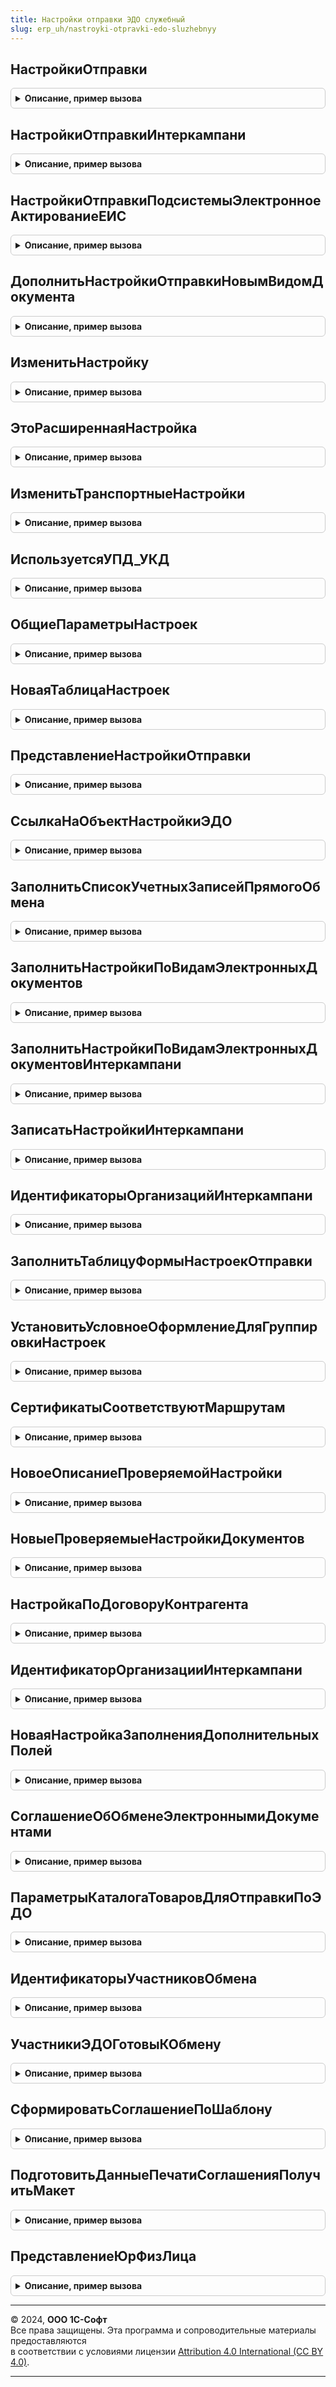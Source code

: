 ```yaml
---
title: Настройки отправки ЭДО служебный
slug: erp_uh/nastroyki-otpravki-edo-sluzhebnyy
---
```



## НастройкиОтправки
<details style="margin: 1em 0; padding: 0.5em; border: 1px solid #ccc; border-radius: 6px;">

<summary style="font-weight: bold; cursor: pointer;">Описание, пример вызова</summary>

```bsl

// Возвращает настройки отправки.
//
// Параметры:
// 	КлючНастроекОтправки - см. НастройкиЭДОКлиентСервер.НовыйКлючНастроекОтправки
// Возвращаемое значение:
// 	- Неопределено - настройки не существуют
// 	- См. НастройкиЭДОКлиентСервер.НоваяНастройкаОтправки
Функция НастройкиОтправки(КлючНастроекОтправки) Экспорт
```

Пример вызова
```bsl
Результат = НастройкиОтправкиЭДОСлужебный.НастройкиОтправки(КлючНастроекОтправки) 
```
</details>

## НастройкиОтправкиИнтеркампани
<details style="margin: 1em 0; padding: 0.5em; border: 1px solid #ccc; border-radius: 6px;">

<summary style="font-weight: bold; cursor: pointer;">Описание, пример вызова</summary>

```bsl

// Возвращает настройки отправки для направления Интеркампани
//
// Параметры:
// 	КлючНастроекОтправки - см. НастройкиЭДОКлиентСервер.НовыйКлючНастроекОтправки
// Возвращаемое значение:
// 	- Неопределено - настройки не существуют
// 	- См. НастройкиЭДОКлиентСервер.НоваяНастройкаОтправки
Функция НастройкиОтправкиИнтеркампани(КлючНастроекОтправки) Экспорт
```

Пример вызова
```bsl
Результат = НастройкиОтправкиЭДОСлужебный.НастройкиОтправкиИнтеркампани(КлючНастроекОтправки) 
```
</details>

## НастройкиОтправкиПодсистемыЭлектронноеАктированиеЕИС
<details style="margin: 1em 0; padding: 0.5em; border: 1px solid #ccc; border-radius: 6px;">

<summary style="font-weight: bold; cursor: pointer;">Описание, пример вызова</summary>

```bsl

// Настройки отправки подсистемы электронное актирование ЕИС.
//
// Параметры:
//  КлючНастроекОтправки - см. НастройкиЭДОКлиентСервер.НовыйКлючНастроекОтправки
//
// Возвращаемое значение:
// 	- Неопределено - настройки не существуют
// 	- См. НастройкиЭДОКлиентСервер.НоваяНастройкаОтправки
Функция НастройкиОтправкиПодсистемыЭлектронноеАктированиеЕИС(КлючНастроекОтправки) Экспорт
```

Пример вызова
```bsl
Результат = НастройкиОтправкиЭДОСлужебный.НастройкиОтправкиПодсистемыЭлектронноеАктированиеЕИС(КлючНастроекОтправки));
```
</details>

## ДополнитьНастройкиОтправкиНовымВидомДокумента
<details style="margin: 1em 0; padding: 0.5em; border: 1px solid #ccc; border-radius: 6px;">

<summary style="font-weight: bold; cursor: pointer;">Описание, пример вызова</summary>

```bsl

// Дополняет настройки отправки по ключу настроек новым видом документа в разрезе договора.
//
// Параметры:
// 	КлючНастроекОтправки - см. НастройкиЭДОКлиентСервер.НовыйКлючНастроекОтправки
// 	Договор - ОпределяемыйТип.ДоговорСКонтрагентомЭДО
//
Процедура ДополнитьНастройкиОтправкиНовымВидомДокумента(КлючНастроекОтправки, Договор) Экспорт
```

Пример вызова
```bsl
НастройкиОтправкиЭДОСлужебный.ДополнитьНастройкиОтправкиНовымВидомДокумента(КлючНастроекОтправки, Договор));
```
</details>

## ИзменитьНастройку
<details style="margin: 1em 0; padding: 0.5em; border: 1px solid #ccc; border-radius: 6px;">

<summary style="font-weight: bold; cursor: pointer;">Описание, пример вызова</summary>

```bsl

// См. НастройкиОтправкиЭДО.ИзменитьНастройку
Процедура ИзменитьНастройку(Настройка) Экспорт
```

Пример вызова
```bsl
НастройкиОтправкиЭДОСлужебный.ИзменитьНастройку(Настройка) 
```
</details>

## ЭтоРасширеннаяНастройка
<details style="margin: 1em 0; padding: 0.5em; border: 1px solid #ccc; border-radius: 6px;">

<summary style="font-weight: bold; cursor: pointer;">Описание, пример вызова</summary>

```bsl

// См. НастройкиОтправкиЭДО.ЭтоРасширеннаяНастройка
Функция ЭтоРасширеннаяНастройка(КлючНастроекОтправки) Экспорт
```

Пример вызова
```bsl
Результат = НастройкиОтправкиЭДОСлужебный.ЭтоРасширеннаяНастройка(КлючНастроекОтправки) 
```
</details>

## ИзменитьТранспортныеНастройки
<details style="margin: 1em 0; padding: 0.5em; border: 1px solid #ccc; border-radius: 6px;">

<summary style="font-weight: bold; cursor: pointer;">Описание, пример вызова</summary>

```bsl

// См. НастройкиОтправкиЭДО.ИзменитьТранспортныеНастройки
Процедура ИзменитьТранспортныеНастройки(КлючНастроекОтправки, ИдентификаторОтправителя, Экспорт
```

Пример вызова
```bsl
НастройкиОтправкиЭДОСлужебный.ИзменитьТранспортныеНастройки(КлючНастроекОтправки, ИдентификаторОтправителя, );
```
</details>

## ИспользуетсяУПД_УКД
<details style="margin: 1em 0; padding: 0.5em; border: 1px solid #ccc; border-radius: 6px;">

<summary style="font-weight: bold; cursor: pointer;">Описание, пример вызова</summary>

```bsl

Функция ИспользуетсяУПД_УКД(КлючНастроекОтправки) Экспорт
```

Пример вызова
```bsl
Результат = НастройкиОтправкиЭДОСлужебный.ИспользуетсяУПД_УКД(КлючНастроекОтправки) 
```
</details>

## ОбщиеПараметрыНастроек
<details style="margin: 1em 0; padding: 0.5em; border: 1px solid #ccc; border-radius: 6px;">

<summary style="font-weight: bold; cursor: pointer;">Описание, пример вызова</summary>

```bsl

Функция ОбщиеПараметрыНастроек(КлючНастроекОтправки) Экспорт
```

Пример вызова
```bsl
Результат = НастройкиОтправкиЭДОСлужебный.ОбщиеПараметрыНастроек(КлючНастроекОтправки) 
```
</details>

## НоваяТаблицаНастроек
<details style="margin: 1em 0; padding: 0.5em; border: 1px solid #ccc; border-radius: 6px;">

<summary style="font-weight: bold; cursor: pointer;">Описание, пример вызова</summary>

```bsl

Функция НоваяТаблицаНастроек() Экспорт
```

Пример вызова
```bsl
Результат = НастройкиОтправкиЭДОСлужебный.НоваяТаблицаНастроек() 
```
</details>

## ПредставлениеНастройкиОтправки
<details style="margin: 1em 0; padding: 0.5em; border: 1px solid #ccc; border-radius: 6px;">

<summary style="font-weight: bold; cursor: pointer;">Описание, пример вызова</summary>

```bsl

// Возвращает представление настройки отправки.
//
// Параметры:
// 	КлючНастройки - РегистрСведенийКлючЗаписи.НастройкиОтправкиЭлектронныхДокументов
// Возвращаемое значение:
// 	Строка - Описание
Функция ПредставлениеНастройкиОтправки(КлючНастройки) Экспорт
```

Пример вызова
```bsl
Результат = НастройкиОтправкиЭДОСлужебный.ПредставлениеНастройкиОтправки(КлючНастройки) 
```
</details>

## СсылкаНаОбъектНастройкиЭДО
<details style="margin: 1em 0; padding: 0.5em; border: 1px solid #ccc; border-radius: 6px;">

<summary style="font-weight: bold; cursor: pointer;">Описание, пример вызова</summary>

```bsl

Функция СсылкаНаОбъектНастройкиЭДО(Организация, Контрагент, ДоговорКонтрагента) Экспорт
```

Пример вызова
```bsl
Результат = НастройкиОтправкиЭДОСлужебный.СсылкаНаОбъектНастройкиЭДО(Организация, Контрагент, ДоговорКонтрагента) 
```
</details>

## ЗаполнитьСписокУчетныхЗаписейПрямогоОбмена
<details style="margin: 1em 0; padding: 0.5em; border: 1px solid #ccc; border-radius: 6px;">

<summary style="font-weight: bold; cursor: pointer;">Описание, пример вызова</summary>

```bsl

Процедура ЗаполнитьСписокУчетныхЗаписейПрямогоОбмена(Список, Организация = Неопределено) Экспорт
```

Пример вызова
```bsl
НастройкиОтправкиЭДОСлужебный.ЗаполнитьСписокУчетныхЗаписейПрямогоОбмена(Список, Организация);
```
</details>

## ЗаполнитьНастройкиПоВидамЭлектронныхДокументов
<details style="margin: 1em 0; padding: 0.5em; border: 1px solid #ccc; border-radius: 6px;">

<summary style="font-weight: bold; cursor: pointer;">Описание, пример вызова</summary>

```bsl

Процедура ЗаполнитьНастройкиПоВидамЭлектронныхДокументов(Настройки, ВидыДокументов, СпособОбмена = Неопределено) Экспорт
```

Пример вызова
```bsl
НастройкиОтправкиЭДОСлужебный.ЗаполнитьНастройкиПоВидамЭлектронныхДокументов(Настройки, ВидыДокументов, СпособОбмена);
```
</details>

## ЗаполнитьНастройкиПоВидамЭлектронныхДокументовИнтеркампани
<details style="margin: 1em 0; padding: 0.5em; border: 1px solid #ccc; border-radius: 6px;">

<summary style="font-weight: bold; cursor: pointer;">Описание, пример вызова</summary>

```bsl

Процедура ЗаполнитьНастройкиПоВидамЭлектронныхДокументовИнтеркампани(Настройки, ВидыДокументов, Отправитель, Экспорт
```

Пример вызова
```bsl
НастройкиОтправкиЭДОСлужебный.ЗаполнитьНастройкиПоВидамЭлектронныхДокументовИнтеркампани(Настройки, ВидыДокументов, Отправитель, );
```
</details>

## ЗаписатьНастройкиИнтеркампани
<details style="margin: 1em 0; padding: 0.5em; border: 1px solid #ccc; border-radius: 6px;">

<summary style="font-weight: bold; cursor: pointer;">Описание, пример вызова</summary>

```bsl

Функция ЗаписатьНастройкиИнтеркампани(Настройки, Отправитель, Получатель) Экспорт
```

Пример вызова
```bsl
Результат = НастройкиОтправкиЭДОСлужебный.ЗаписатьНастройкиИнтеркампани(Настройки, Отправитель, Получатель) 
```
</details>

## ИдентификаторыОрганизацийИнтеркампани
<details style="margin: 1em 0; padding: 0.5em; border: 1px solid #ccc; border-radius: 6px;">

<summary style="font-weight: bold; cursor: pointer;">Описание, пример вызова</summary>

```bsl

Функция ИдентификаторыОрганизацийИнтеркампани(Отправитель, Получатель) Экспорт
```

Пример вызова
```bsl
Результат = НастройкиОтправкиЭДОСлужебный.ИдентификаторыОрганизацийИнтеркампани(Отправитель, Получатель));
```
</details>

## ЗаполнитьТаблицуФормыНастроекОтправки
<details style="margin: 1em 0; padding: 0.5em; border: 1px solid #ccc; border-radius: 6px;">

<summary style="font-weight: bold; cursor: pointer;">Описание, пример вызова</summary>

```bsl

Процедура ЗаполнитьТаблицуФормыНастроекОтправки(ТаблицаФормы, Настройки) Экспорт
```

Пример вызова
```bsl
НастройкиОтправкиЭДОСлужебный.ЗаполнитьТаблицуФормыНастроекОтправки(ТаблицаФормы, Настройки) 
```
</details>

## УстановитьУсловноеОформлениеДляГруппировкиНастроек
<details style="margin: 1em 0; padding: 0.5em; border: 1px solid #ccc; border-radius: 6px;">

<summary style="font-weight: bold; cursor: pointer;">Описание, пример вызова</summary>

```bsl

Процедура УстановитьУсловноеОформлениеДляГруппировкиНастроек(УсловноеОформление, СкрываемыеПоля) Экспорт
```

Пример вызова
```bsl
НастройкиОтправкиЭДОСлужебный.УстановитьУсловноеОформлениеДляГруппировкиНастроек(УсловноеОформление, СкрываемыеПоля) 
```
</details>

## СертификатыСоответствуютМаршрутам
<details style="margin: 1em 0; padding: 0.5em; border: 1px solid #ccc; border-radius: 6px;">

<summary style="font-weight: bold; cursor: pointer;">Описание, пример вызова</summary>

```bsl

// Проверяет соответствие сертификатов маршрутам в настройке.
//
// Параметры:
// 	ПроверяемаяНастройка - см. НовоеОписаниеПроверяемойНастройки
// 	КонтекстДиагностики - см. ОбработкаНеисправностейБЭД.
// Возвращаемое значение:
// 	Булево
Функция СертификатыСоответствуютМаршрутам(ПроверяемаяНастройка, КонтекстДиагностики) Экспорт
```

Пример вызова
```bsl
Результат = НастройкиОтправкиЭДОСлужебный.СертификатыСоответствуютМаршрутам(ПроверяемаяНастройка, КонтекстДиагностики) 
```
</details>

## НовоеОписаниеПроверяемойНастройки
<details style="margin: 1em 0; padding: 0.5em; border: 1px solid #ccc; border-radius: 6px;">

<summary style="font-weight: bold; cursor: pointer;">Описание, пример вызова</summary>

```bsl

// Возвращает описание настройки для проверки соответствия сертификатов маршрутам, см. СертификатыСоответствуютМаршрутам.
//
// Возвращаемое значение:
// 	Структура:
// * Настройки - см. НовыеПроверяемыеНастройкиДокументов
// * ИдентификаторОтправителя - Строка
// * ИдентификаторыОтправителя - Массив из Строка
// * Отправитель - ОпределяемыйТип.Организация
// * Получатель - ОпределяемыйТип.КонтрагентБЭД
// * Договор - ОпределяемыйТип.ДоговорСКонтрагентомЭДО
Функция НовоеОписаниеПроверяемойНастройки() Экспорт
```

Пример вызова
```bsl
Результат = НастройкиОтправкиЭДОСлужебный.НовоеОписаниеПроверяемойНастройки() 
```
</details>

## НовыеПроверяемыеНастройкиДокументов
<details style="margin: 1em 0; padding: 0.5em; border: 1px solid #ccc; border-radius: 6px;">

<summary style="font-weight: bold; cursor: pointer;">Описание, пример вызова</summary>

```bsl

// Возвращает таблицу проверяемых настроек, см. НовоеОписаниеПроверяемойНастройки.
//
// Возвращаемое значение:
// 	ТаблицаЗначений:
// * Формировать - Булево
// * МаршрутПодписания - СправочникСсылка.МаршрутыПодписания
// * ВидДокумента - СправочникСсылка.ВидыДокументовЭДО
// * ОбменБезПодписи - Булево
Функция НовыеПроверяемыеНастройкиДокументов() Экспорт
```

Пример вызова
```bsl
Результат = НастройкиОтправкиЭДОСлужебный.НовыеПроверяемыеНастройкиДокументов());
```
</details>

## НастройкаПоДоговоруКонтрагента
<details style="margin: 1em 0; padding: 0.5em; border: 1px solid #ccc; border-radius: 6px;">

<summary style="font-weight: bold; cursor: pointer;">Описание, пример вызова</summary>

```bsl

// Возвращает измерения для поиска настроек по договору
//
// Параметры:
//   Договор - ОпределяемыйТип.ДоговорСКонтрагентомЭДО - Договор контрагента
//
//  Возвращаемое значение:
//   Структура:
//    * ВладелецДоговора - Произвольный
//    * КлючНастроекОтправки - см. НастройкиЭДОКлиентСервер.НовыйКлючНастроекОтправки
//
Функция НастройкаПоДоговоруКонтрагента(Знач Договор) Экспорт
```

Пример вызова
```bsl
Результат = НастройкиОтправкиЭДОСлужебный.НастройкаПоДоговоруКонтрагента(Договор) 
```
</details>

## ИдентификаторОрганизацииИнтеркампани
<details style="margin: 1em 0; padding: 0.5em; border: 1px solid #ccc; border-radius: 6px;">

<summary style="font-weight: bold; cursor: pointer;">Описание, пример вызова</summary>

```bsl

Функция ИдентификаторОрганизацииИнтеркампани(ПараметрыОрганизации, ИмяРеквизитаИННОрганизации, ИмяРеквизитаКППОрганизации) Экспорт
```

Пример вызова
```bsl
Результат = НастройкиОтправкиЭДОСлужебный.ИдентификаторОрганизацииИнтеркампани(ПараметрыОрганизации, ИмяРеквизитаИННОрганизации, ИмяРеквизитаКППОрганизации));
```
</details>

## НоваяНастройкаЗаполненияДополнительныхПолей
<details style="margin: 1em 0; padding: 0.5em; border: 1px solid #ccc; border-radius: 6px;">

<summary style="font-weight: bold; cursor: pointer;">Описание, пример вызова</summary>

```bsl

Функция НоваяНастройкаЗаполненияДополнительныхПолей(СтруктураДанных = Неопределено) Экспорт
```

Пример вызова
```bsl
Результат = НастройкиОтправкиЭДОСлужебный.НоваяНастройкаЗаполненияДополнительныхПолей(СтруктураДанных);
```
</details>

## СоглашениеОбОбменеЭлектроннымиДокументами
<details style="margin: 1em 0; padding: 0.5em; border: 1px solid #ccc; border-radius: 6px;">

<summary style="font-weight: bold; cursor: pointer;">Описание, пример вызова</summary>

```bsl

// Возвращает соглашение об обмене электронными документами.
//
// Параметры:
//  Организация - ОпределяемыйТип.Организация
//  Контрагент - ОпределяемыйТип.УчастникЭДО
//  Договор - ОпределяемыйТип.ДоговорСКонтрагентомЭДО
//
// Возвращаемое значение:
//  Структура:
//  * НастройкаЭДО - СправочникСсылка.НастройкиЭДО
//  * ВидДокумента - СправочникСсылка.ВидыДокументовЭДО
Функция СоглашениеОбОбменеЭлектроннымиДокументами(Организация, Контрагент, Договор) Экспорт
```

Пример вызова
```bsl
Результат = НастройкиОтправкиЭДОСлужебный.СоглашениеОбОбменеЭлектроннымиДокументами(Организация, Контрагент, Договор) 
```
</details>

## ПараметрыКаталогаТоваровДляОтправкиПоЭДО
<details style="margin: 1em 0; padding: 0.5em; border: 1px solid #ccc; border-radius: 6px;">

<summary style="font-weight: bold; cursor: pointer;">Описание, пример вызова</summary>

```bsl

// Возвращает параметры каталога товаров для отправки по ЭДО.
//
// Параметры:
//  Отправитель - ОпределяемыйТип.Организация
//  Получатель - ОпределяемыйТип.УчастникЭДО
//  Договор - ОпределяемыйТип.ДоговорСКонтрагентомЭДО
//
// Возвращаемое значение:
//  Структура:
//  * НастройкаЭДО - СправочникСсылка.НастройкиЭДО
//  * ВидДокумента - СправочникСсылка.ВидыДокументовЭДО
Функция ПараметрыКаталогаТоваровДляОтправкиПоЭДО(Организация, Контрагент, Договор) Экспорт
```

Пример вызова
```bsl
Результат = НастройкиОтправкиЭДОСлужебный.ПараметрыКаталогаТоваровДляОтправкиПоЭДО(Организация, Контрагент, Договор) 
```
</details>

## ИдентификаторыУчастниковОбмена
<details style="margin: 1em 0; padding: 0.5em; border: 1px solid #ccc; border-radius: 6px;">

<summary style="font-weight: bold; cursor: pointer;">Описание, пример вызова</summary>

```bsl

// Возвращает идентификаторы участников обмена с отбором по переданной таблице значений.
//
// Параметры:
//  УчастникиОбмена - ТаблицаЗначений - колонки:
//  * ВидДокумента - СправочникСсылка.ВидыДокументовЭДО
//  * Организация - ОпределяемыйТип.Организация
//  * Контрагент - ОпределяемыйТип.УчастникЭДО
//  * ДоговорКонтрагента - ОпределяемыйТип.ДоговорСКонтрагентомЭДО
//
// Возвращаемое значение:
//  ТаблицаЗначений - колонки:
//  * ВидДокумента - СправочникСсылка.ВидыДокументовЭДО
//  * Организация - ОпределяемыйТип.Организация
//  * Контрагент - ОпределяемыйТип.УчастникЭДО
//  * ДоговорКонтрагента - ОпределяемыйТип.ДоговорСКонтрагентомЭДО
//  * ИдентификаторОтправителя - Строка
//  * ИдентификаторПолучателя - Строка
//
Функция ИдентификаторыУчастниковОбмена(УчастникиОбмена) Экспорт
```

Пример вызова
```bsl
Результат = НастройкиОтправкиЭДОСлужебный.ИдентификаторыУчастниковОбмена(УчастникиОбмена) 
```
</details>

## УчастникиЭДОГотовыКОбмену
<details style="margin: 1em 0; padding: 0.5em; border: 1px solid #ccc; border-radius: 6px;">

<summary style="font-weight: bold; cursor: pointer;">Описание, пример вызова</summary>

```bsl

// Возвращает готовность участников ЭДО к обмену
//
// Параметры:
//  ИдентификаторОтправителя - Строка - уникальный идентификатор отправителя.
//  ИдентификаторПолучателя - Строка - уникальный идентификатор получателя.
//  СпособОбмена - ПеречислениеСсылка.СпособыОбменаЭД - способ обмена ЭД.
//
// Возвращаемое значение:
//  Булево
Функция УчастникиЭДОГотовыКОбмену(ИдентификаторОтправителя, ИдентификаторПолучателя, СпособОбмена) Экспорт
```

Пример вызова
```bsl
Результат = НастройкиОтправкиЭДОСлужебный.УчастникиЭДОГотовыКОбмену(ИдентификаторОтправителя, ИдентификаторПолучателя, СпособОбмена));
```
</details>

## СформироватьСоглашениеПоШаблону
<details style="margin: 1em 0; padding: 0.5em; border: 1px solid #ccc; border-radius: 6px;">

<summary style="font-weight: bold; cursor: pointer;">Описание, пример вызова</summary>

```bsl

// Возвращает адрес на сформированное соглашение об ЭДО.
//
// Параметры:
//  НастройкаЭДО - см. СсылкаНаОбъектНастройкиЭДО
//
// Возвращаемое значение:
//  - Неопределено - если не удалось сформировать соглашение об ЭДО.
//  - ОписаниеФайла - см. РаботаСФайламиБЭД.НовоеОписаниеФайла
Функция СформироватьСоглашениеПоШаблону(НастройкаЭДО) Экспорт
```

Пример вызова
```bsl
Результат = НастройкиОтправкиЭДОСлужебный.СформироватьСоглашениеПоШаблону(НастройкаЭДО) 
```
</details>

## ПодготовитьДанныеПечатиСоглашенияПолучитьМакет
<details style="margin: 1em 0; padding: 0.5em; border: 1px solid #ccc; border-radius: 6px;">

<summary style="font-weight: bold; cursor: pointer;">Описание, пример вызова</summary>

```bsl

Функция ПодготовитьДанныеПечатиСоглашенияПолучитьМакет(НастройкаЭДО, ИмяМакета) Экспорт
```

Пример вызова
```bsl
Результат = НастройкиОтправкиЭДОСлужебный.ПодготовитьДанныеПечатиСоглашенияПолучитьМакет(НастройкаЭДО, ИмяМакета));
```
</details>

## ПредставлениеЮрФизЛица
<details style="margin: 1em 0; padding: 0.5em; border: 1px solid #ccc; border-radius: 6px;">

<summary style="font-weight: bold; cursor: pointer;">Описание, пример вызова</summary>

```bsl

Функция ПредставлениеЮрФизЛица(ЮрФизЛицо) Экспорт
```

Пример вызова
```bsl
Результат = НастройкиОтправкиЭДОСлужебный.ПредставлениеЮрФизЛица(ЮрФизЛицо));
```
</details>

---

© 2024, **ООО 1С-Софт**  
Все права защищены. Эта программа и сопроводительные материалы предоставляются  
в соответствии с условиями лицензии [Attribution 4.0 International (CC BY 4.0)](https://creativecommons.org/licenses/by/4.0/legalcode).

---
